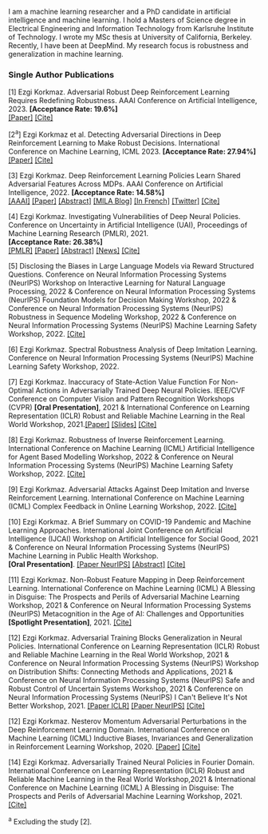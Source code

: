 <head>
  <meta name="keywords" content="adversarial, deep reinforcement learning, machine learning, adversarial attacks, robust, DeepRL, DRL, adversarial policies, robust reinforcement learning, safe RL, AI safety, AI security, machine learning safety, adversarial machine learning, reinforcement learning, deep learning, explainability, interpretability, AI alignment, ML safety, ML security, machine learning safety, artificial intelligence safety, adversarial reinforcement learning, robustness, robust RL, adversarial RL, safe reinforcement learning, safe RL, RL security, reinforcement learning security, AI security, adversarial machine learning, human centered AI ">
</head>


I am a machine learning researcher and a PhD candidate in artificial intelligence and machine learning. I hold a Masters of Science degree in Electrical Engineering and Information Technology from Karlsruhe Institute of Technology. I wrote my MSc thesis at University of California, Berkeley.  Recently, I have been at DeepMind. My research focus is robustness and generalization in machine learning. 



### Single Author Publications

[1] Ezgi Korkmaz. Adversarial Robust Deep Reinforcement Learning Requires Redefining Robustness. AAAI Conference on Artificial Intelligence, 2023. **[Acceptance Rate: 19.6%]** <br /> [[Paper]](https://arxiv.org/pdf/2301.07487.pdf) [[Cite]](ezgikorkmazaaai23.html)

[2<sup>a</sup>] Ezgi Korkmaz et al. Detecting Adversarial Directions in Deep Reinforcement Learning to Make Robust Decisions. International Conference on Machine Learning, ICML 2023. **[Acceptance Rate: 27.94%]** <br /> 
[[Paper]](https://openreview.net/forum?id=JS2iSqVZlN) [[Cite]](ezgikorkmazicml23.html)

[3] Ezgi Korkmaz. Deep Reinforcement Learning Policies Learn Shared Adversarial Features Across MDPs. AAAI Conference on Artificial Intelligence, 2022. **[Acceptance Rate: 14.58%]** <br />
[[AAAI]](https://ojs.aaai.org/index.php/AAAI/article/view/20684) [[Paper]](https://ojs.aaai.org/index.php/AAAI/article/view/20684/20443) [[Abstract]](https://adversarialreinforcementlearning.github.io) [[MILA Blog]](https://mila.quebec/en/article/adversarial-deep-reinforcement-learning/) [[In French]](https://mila.quebec/article/apprentissage-par-renforcement-profond-de-maniere-antagoniste/) [[Twitter]](https://twitter.com/Mila_Quebec/status/1636472805620428809?cxt=HHwWksC9-ZTW9bUtAAAA) [[Cite]](ekaaai22.html)

[4] Ezgi Korkmaz. Investigating Vulnerabilities of Deep Neural Policies. Conference on Uncertainty in Artificial Intelligence (UAI), Proceedings of Machine Learning Research (PMLR), 2021.<br />
**[Acceptance Rate: 26.38%]** <br />
[[PMLR]](https://proceedings.mlr.press/v161/korkmaz21a.html) [[Paper]](https://proceedings.mlr.press/v161/korkmaz21a/korkmaz21a.pdf) [[Abstract]](https://robustdeepreinforcementlearning.github.io/) [[News]](https://adversa.ai/blog/best-of-adversarial-ml-week-34-attacking-aerial-imagery-object-detector/) [[Cite]](ekuaibibtex.html)

[5] Disclosing the Biases in Large Language Models via Reward Structured Questions. Conference on Neural Information Processing Systems (NeurIPS) Workshop on Interactive Learning for Natural Language Processing, 2022 & Conference on Neural Information Processing Systems (NeurIPS) Foundation Models for Decision Making Workshop, 2022 & Conference on Neural Information Processing Systems (NeurIPS) Robustness in Sequence Modeling Workshop, 2022 & Conference on Neural Information Processing Systems (NeurIPS) Machine Learning Safety Workshop, 2022. [[Cite]](neurips2022.html)

[6] Ezgi Korkmaz. Spectral Robustness Analysis of Deep Imitation Learning. Conference on Neural Information Processing Systems (NeurIPS) Machine Learning Safety Workshop, 2022.

[7] Ezgi Korkmaz. Inaccuracy of State-Action Value Function For Non-Optimal Actions in Adversarially Trained Deep Neural Policies. IEEE/CVF Conference on Computer Vision and Pattern Recognition Workshops (CVPR) **[Oral Presentation]**, 2021 & International Conference on Learning Representation (ICLR) Robust and Reliable Machine Learning in the Real World Workshop, 2021.[[Paper]](https://ieeexplore.ieee.org/document/9523170) [[Slides]](https://www.youtube.com/watch?v=F3cvXrLWcoU&t=3s&ab_channel=AngelinaWang) [[Cite]](https://dblp.org/rec/conf/cvpr/Korkmaz21.html?view=bibtex)

[8] Ezgi Korkmaz. Robustness of Inverse Reinforcement Learning. International Conference on Machine Learning (ICML) Artificial Intelligence for Agent Based Modelling Workshop, 2022 & Conference on Neural Information Processing Systems (NeurIPS) Machine Learning Safety Workshop, 2022. [[Cite]](ekicml22bibtex.html)

[9] Ezgi Korkmaz. Adversarial Attacks Against Deep Imitation and Inverse Reinforcement Learning. International Conference on Machine Learning (ICML) Complex Feedback in Online Learning Workshop, 2022. [[Cite]](ekicmlbibtex.html)

[10] Ezgi Korkmaz. A Brief Summary on COVID-19 Pandemic and Machine Learning Approaches. International Joint Conference on Artificial Intelligence (IJCAI) Workshop on Artificial Intelligence for Social Good, 2021 & Conference on Neural Information Processing Systems (NeurIPS) Machine Learning in Public Health Workshop.<br />
**[Oral Presentation]**. [[Paper NeurIPS]](neurIPS21.pdf) [[Abstract]](https://machinelearningcovid19.github.io/) [[Cite]](ekijcaibibtex.html)

[11] Ezgi Korkmaz. Non-Robust Feature Mapping in Deep Reinforcement Learning. International Conference on Machine Learning (ICML) A Blessing in Disguise: The Prospects and Perils of Adversarial Machine Learning Workshop, 2021 & Conference on Neural Information Processing Systems (NeurIPS) Metacognition in the Age of AI: Challenges and Opportunities **[Spotlight Presentation]**, 2021. [[Cite]](icmlmapbibtex.html)

[12]  Ezgi Korkmaz. Adversarial Training Blocks Generalization in Neural Policies. International Conference on Learning Representation (ICLR) Robust and Reliable Machine Learning in the Real World Workshop, 2021 & Conference on Neural Information Processing Systems (NeurIPS) Workshop on Distribution Shifts: Connecting Methods and Applications, 2021 & Conference on Neural Information Processing Systems (NeurIPS) Safe and Robust Control of Uncertain Systems Workshop, 2021 & Conference on Neural Information Processing Systems (NeurIPS) I Can't Believe It's Not Better Workshop, 2021. [[Paper ICLR]](iclr.pdf) [[Paper NeurIPS]](KorkmazNeurIPS.pdf) [[Cite]](eknaturalbibtex.html)

[12] Ezgi Korkmaz. Nesterov Momentum Adversarial Perturbations in the Deep Reinforcement Learning Domain. International Conference on Machine Learning (ICML) Inductive Biases, Invariances and Generalization in Reinforcement Learning Workshop, 2020. [[Paper]](https://biases-invariances-generalization.github.io/pdf/big_33.pdf) [[Cite]](ekicmlnesterovbibtex.html)

[14] Ezgi Korkmaz. Adversarially Trained Neural Policies in Fourier Domain. International Conference on Learning Representation (ICLR) Robust and Reliable Machine Learning in the Real World Workshop,2021 & International Conference on Machine Learning (ICML) A Blessing in Disguise: The Prospects and Perils of Adversarial Machine Learning Workshop, 2021. [[Cite]](ekfourierbibtex.html)

<sup>a</sup> Excluding the study [2].

